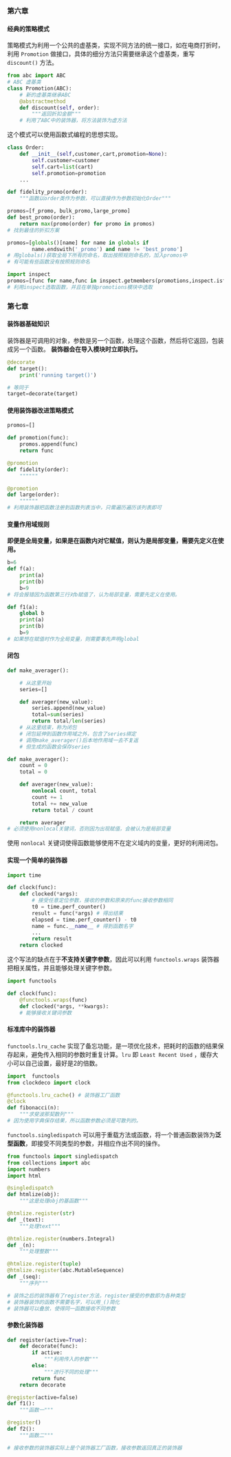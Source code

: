 ### 第六章

#### 经典的策略模式
策略模式为利用一个公共的虚基类，实现不同方法的统一接口，如在电商打折时，利用 `Promotion` 做接口，具体的细分方法只需要继承这个虚基类，重写 `discount()` 方法。

```py
from abc import ABC
# ABC 虚基类
class Promotion(ABC):
    # 新的虚基类继承ABC
    @abstractmethod
    def discount(self, order):
        """返回折扣金额"""
    # 利用了ABC中的装饰器，将方法装饰为虚方法
```

这个模式可以使用函数式编程的思想实现。
```py
class Order:
    def __init__(self,customer,cart,promotion=None):
        self.customer=customer
        self.cart=list(cart)
        self.promotion=promotion
    ...

def fidelity_promo(order):
    """函数以order类作为参数，可以直接作为参数初始化Order"""

promos=[f_promo, bulk_promo,large_promo]
def best_promo(order):
    return max(promo(order) for promo in promos)
# 找到最佳的折扣方案

promos=[globals()[name] for name in globals if
        name.endswith('_promo') and name != 'best_promo']
# 用globals()获取全局下所有的命名，取出按照规则命名的，加入promos中
# 有可能有些函数没有按照规则命名

import inspect
promos=[func for name,func in inspect.getmembers(promotions,inspect.isfunction)]
# 利用inspect选取函数，并且在单独promotions模块中选取
```

### 第七章

#### 装饰器基础知识
装饰器是可调用的对象，参数是另一个函数，处理这个函数，然后将它返回，包装成另一个函数。
**装饰器会在导入模块时立即执行。**
```py
@decorate
def target():
    print('running target()')

# 等同于
target=decorate(target)
```

#### 使用装饰器改进策略模式
```py
promos=[]

def promotion(func):
    promos.append(func)
    return func

@promotion
def fidelity(order):
    """"""

@promotion
def large(order):
    """"""
# 利用装饰器把函数注册到函数列表当中，只需遍历遍历该列表即可
```

#### 变量作用域规则
**即便是全局变量，如果是在函数内对它赋值，则认为是局部变量，需要先定义在使用。**
```py
b=6
def f(a):
    print(a)
    print(b)
    b=9
# 将会报错因为函数第三行对b赋值了，认为局部变量，需要先定义在使用。

def f1(a):
    global b
    print(a)
    print(b)
    b=9
# 如果想在赋值时作为全局变量，则需要事先声明global
```

#### 闭包
```py
def make_averager():

    # 从这里开始
    series=[]

    def averager(new_value):
        series.append(new_value)
        total=sum(series)
        return total/len(series)
    # 从这里结束，称为闭包
    # 闭包延伸到函数作用域之外，包含了series绑定
    # 调用make_averager()后本地作用域一去不复返
    # 但生成的函数会保存series

def make_averager():
    count = 0
    total = 0

    def averager(new_value):
        nonlocal count, total
        count += 1
        total += new_value
        return total / count

    return averager
# 必须使用nonlocal关键词，否则因为出现赋值，会被认为是局部变量
```

使用 `nonlocal` 关键词使得函数能够使用不在定义域内的变量，更好的利用闭包。

#### 实现一个简单的装饰器

```py
import time

def clock(func):
    def clocked(*args):
        # 接受任意定位参数，接收的参数和原来的func接收参数相同
        t0 = time.perf_counter()
        result = func(*args) # 得出结果
        elapsed = time.perf_counter() - t0
        name = func.__name__ # 得到函数名字
        ...
        return result
    return clocked

```

这个写法的缺点在于**不支持关键字参数**，因此可以利用 `functools.wraps` 装饰器把相关属性，并且能够处理关键字参数。

```py
import functools

def clock(func):
    @functools.wraps(func)
    def clocked(*args, **kwargs):
    # 能够接收关键词参数
```

#### 标准库中的装饰器
`functools.lru_cache` 实现了备忘功能，是一项优化技术，把耗时的函数的结果保存起来，避免传入相同的参数时重复计算。`lru` 即 `Least Recent Used` ，缓存大小可以自己设置，最好是2的倍数。

```py
import  functools
from clockdeco import clock

@functools.lru_cache() # 装饰器工厂函数
@clock
def fibonacci(n):
    """求斐波那契数列"""
# 因为使用字典保存结果，所以函数参数必须是可散列的。
```

`functools.singledispatch` 可以用于重载方法或函数，将一个普通函数装饰为**泛型函数**，即接受不同类型的参数，并相应作出不同的操作。

```py
from functools import singledispatch
from collections import abc
import numbers
import html

@singledispatch
def htmlize(obj):
    """这是处理obj的基函数"""

@htmlize.register(str)
def _(text):
    """处理text"""

@htmlize.register(numbers.Integral)
def _(n):
    """处理整数"""

@htmlize.register(tuple)
@htmlize.register(abc.MutableSequence)
def _(seq):
    """序列"""

# 装饰之后的装饰器有了register方法，register接受的参数即为各种类型
# 装饰器装饰的函数不需要名字，可以用_()简化
# 装饰器可以叠放，使得同一函数接收不同参数
```

#### 参数化装饰器

```py
def register(active=True):
    def decorate(func):
        if active:
            """利用传入的参数"""
        else:
            """进行不同的处理"""
        return func
    return decorate

@register(active=false)
def f1():
    """函数一"""

@register()
def f2():
    """函数二"""

# 接收参数的装饰器实际上是个装饰器工厂函数，接收参数返回真正的装饰器
```
